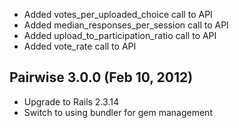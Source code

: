  * Added votes_per_uploaded_choice call to API
 * Added median_responses_per_session call to API
 * Added upload_to_participation_ratio call to API
 * Added vote_rate call to API

## Pairwise 3.0.0 (Feb 10, 2012) ###

 * Upgrade to Rails 2.3.14
 * Switch to using bundler for gem management
